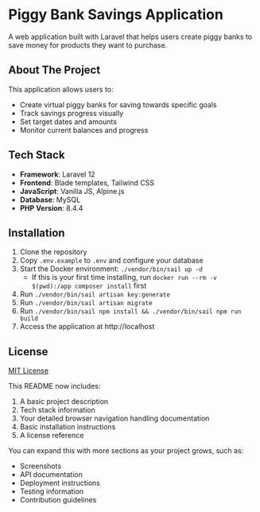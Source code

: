 # Piggy Bank Savings Application

A web application built with Laravel that helps users create piggy banks to save money for products they want to purchase.

## About The Project

This application allows users to:
- Create virtual piggy banks for saving towards specific goals
- Track savings progress visually
- Set target dates and amounts
- Monitor current balances and progress

## Tech Stack

- **Framework**: Laravel 12
- **Frontend**: Blade templates, Tailwind CSS
- **JavaScript**: Vanilla JS, Alpine.js
- **Database**: MySQL
- **PHP Version**: 8.4.4

## Installation

1. Clone the repository
2. Copy `.env.example` to `.env` and configure your database
3. Start the Docker environment: `./vendor/bin/sail up -d`
    - If this is your first time installing, run `docker run --rm -v $(pwd):/app composer install` first
4. Run `./vendor/bin/sail artisan key:generate`
5. Run `./vendor/bin/sail artisan migrate`
6. Run `./vendor/bin/sail npm install && ./vendor/bin/sail npm run build`
7. Access the application at http://localhost

## License

[MIT License](LICENSE)

This README now includes:
1. A basic project description
2. Tech stack information
3. Your detailed browser navigation handling documentation
4. Basic installation instructions
5. A license reference

You can expand this with more sections as your project grows, such as:
- Screenshots
- API documentation
- Deployment instructions
- Testing information
- Contribution guidelines
